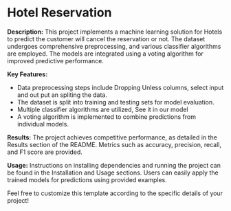 
# Hotel Reservation

**Description:**
This project implements a machine learning solution for Hotels to predict the customer will cancel the reservation or not. The dataset undergoes comprehensive preprocessing, and various classifier algorithms are employed. The models are integrated using a voting algorithm for improved predictive performance.

**Key Features:**
- Data preprocessing steps include Dropping Unless columns, select input and out put an spliting the data.
- The dataset is split into training and testing sets for model evaluation.
- Multiple classifier algorithms are utilized,  See it in our model 
- A voting algorithm is implemented to combine predictions from individual models.

**Results:**
The project achieves competitive performance, as detailed in the Results section of the README. Metrics such as accuracy, precision, recall, and F1 score are provided.

**Usage:**
Instructions on installing dependencies and running the project can be found in the Installation and Usage sections. Users can easily apply the trained models for predictions using provided examples.

Feel free to customize this template according to the specific details of your project!
